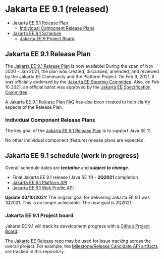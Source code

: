 # Jakarta EE 9.1 (released)

- [Jakarta EE 9.1 Release Plan](#jakarta-ee-9.1-release-plan)
    - [Individual Component Release Plans](#individual-component-release-plans)
- [Jakarta EE 9.1 Schedule](#jakarta-ee-9.1-schedule)
    - [Jakarta EE 9 Project Board](#jakarta-ee-9.1-project-board)

## Jakarta EE 9.1 Release Plan

The [Jakarta EE 9.1 Release Plan](JakartaEE9.1ReleasePlan) is now available! 
During the span of Nov 2020 - Jan 2021, the plan was created, discussed, amended, and reviewed by the Jakarta EE Community and the Platform Project.
On Feb 9, 2021, it was officially endorsed by the [Jakarta EE Steering Committee](https://jakarta.ee/committees/steering/).
Also, on Feb 10 2021, an official ballot was approved by the [Jakarta EE Specification Committee](https://jakarta.ee/committees/specification/).

A [Jakarta EE 9.1 Release Plan FAQ](https://eclipse-ee4j.github.io/jakartaee-platform/jakartaee9/JakartaEE9.1ReleasePlanFAQ) has also been created to help clarify aspects of the Release Plan.

### Individual Component Release Plans

The key goal of the [Jakarta EE 9.1 Release Plan](JakartaEE9.1ReleasePlan) is to support Java SE 11.

No other individual component (feature) release plans are expected.

## Jakarta EE 9.1 schedule (work in progress)

Overall schedule dates are ***tentative*** and ***subject to change***.  
    
- Final Jakarta EE 9.1 release (Java SE 11) - **2Q2021** completion
 - [Jakarta EE 9.1 Platform API](https://search.maven.org/artifact/jakarta.platform/jakarta.jakartaee-api/9.1.0/jar)
 - [Jakarta EE 9.1 Web Profile API](https://search.maven.org/artifact/jakarta.platform/jakarta.jakartaee-web-api/9.1.0/jar)

**Update 03/10/2021:**  The original goal for delivering Jakarta EE 9.1 was 1Q2021.
This is no longer achievable.
The new goal is 2Q2021. 
    
### Jakarta EE 9.1 Project board

Jakarta EE 9.1 will track its development progress with a [Github Project Board](https://github.com/orgs/eclipse-ee4j/projects/20).

The [Jakarta EE Release repo](https://github.com/eclipse-ee4j/jakartaee-release) may be used for Issue tracking across the overall project.
For example, the [Milestone/Release Candidate API artifacts](https://github.com/eclipse-ee4j/jakartaee-release/issues) are tracked in this repository.
